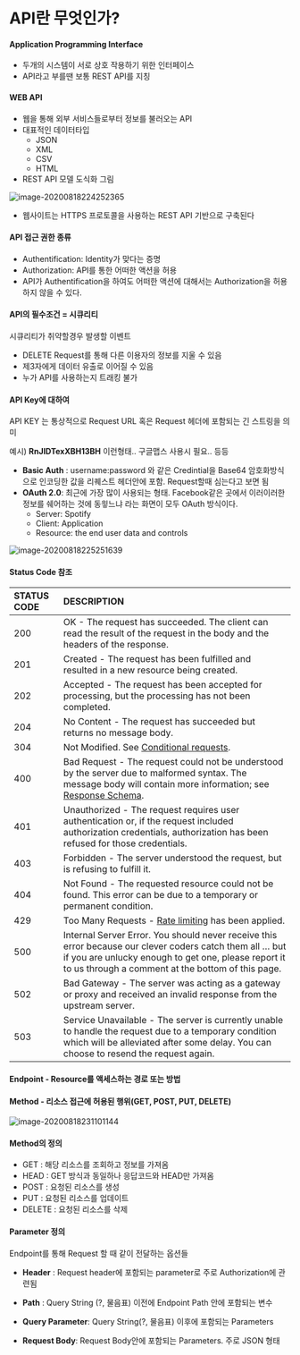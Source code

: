 # API란 무엇인가?

#### Application Programming Interface

- 두개의 시스템이 서로 상호 작용하기 위한 인터페이스
- API라고 부를땐 보통 REST API를 지칭



#### WEB API

- 웹을 통해 외부 서비스들로부터 정보를 불러오는 API
- 대표적인 데이터타입 
  - JSON
  - XML
  - CSV
  - HTML
- REST API 모델 도식화 그림

![image-20200818224252365](/Users/tkim29/github_blog/shoman2.github.io/assets/img/image-20200818224252365.png)

- 웹사이트는 HTTPS 프로토콜을 사용하는 REST API 기반으로 구축된다

#### API 접근 권한 종류

- Authentification: Identity가 맞다는 증명
- Authorization: API를 통한 어떠한 액션을 허용
- API가 Authentification을 하여도 어떠한 액션에 대해서는 Authorization을 허용하지 않을 수 있다.

#### API의 필수조건 = 시큐리티

시큐리티가 취약할경우 발생할 이벤트

- DELETE Request를 통해 다른 이용자의 정보를 지울 수 있음
- 제3자에게 데이터 유출로 이어질 수 있음
- 누가 API를 사용하는지 트래킹 불가

#### API Key에 대하여

API KEY 는 통상적으로 Request URL 혹은 Request 헤더에 포함되는 긴 스트링을 의미

예시)  **RnJIDTexXBH13BH** 이런형태..  구글맵스 사용시 필요.. 등등

- **Basic Auth** : username:password 와 같은 Credintial을 Base64 암호화방식으로 인코딩한 값을 리퀘스트 헤더안에 포함. Request할때 심는다고 보면 됨
- **OAuth 2.0**: 최근에 가장 많이 사용되는 형태. Facebook같은 곳에서 이러이러한 정보를 쉐어하는 것에 동읳느냐 라는 화면이 모두 OAuth 방식이다.
  - Server: Spotify
  - Client: Application
  - Resource: the end user data and controls

![image-20200818225251639](/Users/tkim29/github_blog/shoman2.github.io/assets/img/image-20200818225251639.png)

#### Status Code 참조

| STATUS CODE | DESCRIPTION                                                  |
| :---------- | :----------------------------------------------------------- |
| 200         | OK - The request has succeeded. The client can read the result of the request in the body and the headers of the response. |
| 201         | Created - The request has been fulfilled and resulted in a new resource being created. |
| 202         | Accepted - The request has been accepted for processing, but the processing has not been completed. |
| 204         | No Content - The request has succeeded but returns no message body. |
| 304         | Not Modified. See [Conditional requests](https://developer.spotify.com/documentation/web-api/#conditional-requests). |
| 400         | Bad Request - The request could not be understood by the server due to malformed syntax. The message body will contain more information; see [Response Schema](https://developer.spotify.com/documentation/web-api/#response-schema). |
| 401         | Unauthorized - The request requires user authentication or, if the request included authorization credentials, authorization has been refused for those credentials. |
| 403         | Forbidden - The server understood the request, but is refusing to fulfill it. |
| 404         | Not Found - The requested resource could not be found. This error can be due to a temporary or permanent condition. |
| 429         | Too Many Requests - [Rate limiting](https://developer.spotify.com/documentation/web-api/#rate-limiting) has been applied. |
| 500         | Internal Server Error. You should never receive this error because our clever coders catch them all … but if you are unlucky enough to get one, please report it to us through a comment at the bottom of this page. |
| 502         | Bad Gateway - The server was acting as a gateway or proxy and received an invalid response from the upstream server. |
| 503         | Service Unavailable - The server is currently unable to handle the request due to a temporary condition which will be alleviated after some delay. You can choose to resend the request again. |

#### Endpoint - Resource를 액세스하는 경로 또는 방법

#### Method - 리소스 접근에 허용된 행위(GET, POST, PUT, DELETE)

![image-20200818231101144](/Users/tkim29/github_blog/shoman2.github.io/assets/img/image-20200818231101144.png)

#### Method의 정의

- GET : 해당 리소스를 조회하고 정보를 가져옴
- HEAD : GET 방식과 동일하나 응답코드와 HEAD만 가져옴
- POST : 요청된 리소스를 생성
- PUT : 요청된 리소스를 업데이트
- DELETE :  요청된 리소스를 삭제

#### Parameter 정의

Endpoint를 통해 Request 할 때 같이 전달하는 옵션들

- **Header** : Request header에 포함되는 parameter로 주로 Authorization에 관련됨

- **Path** : Query String (?, 물음표) 이전에 Endpoint Path 안에 포함되는 변수

- **Query Parameter**: Query String(?, 물음표) 이후에 포함되는 Parameters

- **Request Body**: Request Body안에 포함되는 Parameters. 주로 JSON 형태


